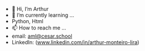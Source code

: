 - 👋 Hi, I’m Arthur
- 🌱 I’m currently learning ...
- Python, Html
- 📫 How to reach me ...
- email: aml@cesar.school
- LinkedIn: (www.linkedin.com/in/arthur-monteiro-lira)

<!---
artthml/artthml is a ✨ special ✨ repository because its `README.md` (this file) appears on your GitHub profile.
You can click the Preview link to take a look at your changes.
--->
